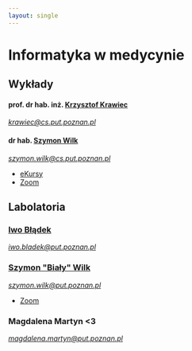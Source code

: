 ```yaml
---
layout: single
---
```

# Informatyka w medycynie

## Wykłady
#### prof. dr hab. inż. [Krzysztof Krawiec](http://www.cs.put.poznan.pl/kkrawiec/wiki/?n=Zajecia.InformatykaWMedycynie)  
*krawiec@cs.put.poznan.pl*

#### dr hab. [Szymon Wilk](http://www.cs.put.poznan.pl/swilk/pmwiki/)
*szymon.wilk@cs.put.poznan.pl*

- [eKursy](https://ekursy.put.poznan.pl/course/view.php?id=3617)
- [Zoom](https://us02web.zoom.us/j/88300032095?pwd=RmFVYndUVzRrcGhDTGRCYTNrbnlCdz09#success)

## Labolatoria
### [Iwo Błądek](https://www.cs.put.poznan.pl/ibladek/wiki/pmwiki.php?n=Main.InfIwM)
*iwo.bladek@put.poznan.pl*

### [Szymon "Biały" Wilk](http://www.cs.put.poznan.pl/swilk/pmwiki/)
*szymon.wilk@put.poznan.pl*
- [Zoom](https://us02web.zoom.us/j/85489255639?pwd=NXN1TG9zL2ZYMUlmN2x4NDZ5SnkzZz09#success)

### Magdalena Martyn <3
*magdalena.martyn@put.poznan.pl*
